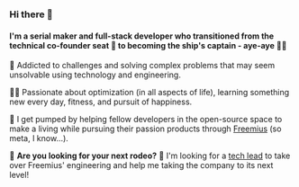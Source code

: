 ### Hi there 👋

#### I'm a serial maker and full-stack developer who transitioned from the technical co-founder seat 💺 to becoming the ship's captain - aye-aye 👨‍✈️ 

🧐 Addicted to challenges and solving complex problems that may seem unsolvable using technology and engineering. 

🧘‍♂️ Passionate about optimization (in all aspects of life), learning something new every day, fitness, and pursuit of happiness. 

🔋 I get pumped by helping fellow developers in the open-source space to make a living while pursuing their passion products through [Freemius](https://freemius.com) (so meta, I know...).

🤠 **Are you looking for your next rodeo?** 🚀 I'm looking for a [tech lead](https://freemius.com/careers/vp-engineering/) to take over Freemius' engineering and help me taking the company to its next level!

<!--
**vovafeldman/vovafeldman** is a ✨ _special_ ✨ repository because its `README.md` (this file) appears on your GitHub profile.

Here are some ideas to get you started:

- 🔭 I’m currently working on ...
- 🌱 I’m currently learning ...
- 👯 I’m looking to collaborate on ...
- 🤔 I’m looking for help with ...
- 💬 Ask me about ...
- 📫 How to reach me: ...
- 😄 Pronouns: ...
- ⚡ Fun fact: ...
-->
